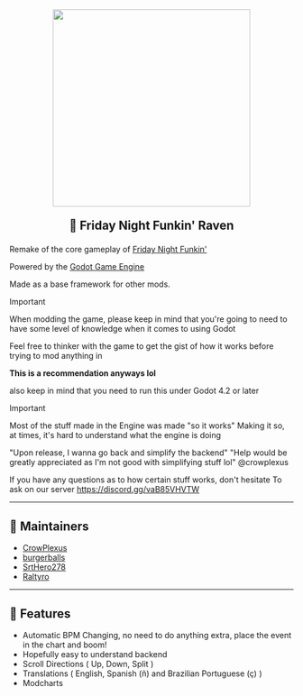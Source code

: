 <h2 align="center">
<img src="https://cdn.discordapp.com/attachments/1184329287936004127/1220826226726277181/145_Sem_Titulo_20240322170030.png?ex=66105a06&is=65fde506&hm=f8af844503a8c9744532c849d7f0d99ac210aaa7ab82ef2090609f8a3de19977&" width=350, height=350 />

🖤 Friday Night Funkin' Raven
</h2>

Remake of the core gameplay of [Friday Night Funkin'](https://github.com/FunkinCrew/Funkin)

Powered by the [Godot Game Engine](https://godotengine.org)

Made as a base framework for other mods.

> [!Important]
> When modding the game, please keep in mind that you're going to need to
> have some level of knowledge when it comes to using Godot
> 
> Feel free to thinker with the game to get the gist of how it works before trying to mod anything in
> 
> **This is a recommendation anyways lol**
>
> also keep in mind that you need to run this under Godot 4.2 or later

> [!Important]
> Most of the stuff made in the Engine was made "so it works"
> Making it so, at times, it's hard to understand what the engine is doing
>
> "Upon release, I wanna go back and simplify the backend"
> "Help would be greatly appreciated as I'm not good with simplifying stuff lol"
> @crowplexus
>
> If you have any questions as to how certain stuff works, don't hesitate
> To ask on our server https://discord.gg/vaB85VHVTW

---

<h2 align="left">🎀 Maintainers</h2>

- [CrowPlexus](https://twitter.com/crowplexus)
- [burgerballs](https://twitter.com/burgerballs9)
- [SrtHero278](https://twitter.com/SrtPro278)
- [Raltyro](https://twitter.com/raltyro)

---

<h2 align="left">🧩 Features</h2>

- Automatic BPM Changing, no need to do anything extra, place the event in the chart and boom!
- Hopefully easy to understand backend
- Scroll Directions ( Up, Down, Split )
- Translations ( English, Spanish (ñ) and Brazilian Portuguese (ç) )
- Modcharts
